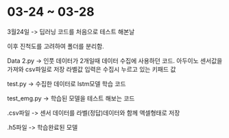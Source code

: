 # 03-24 ~ 03-28

3월24일 -> 딥러닝 코드를 처음으로 테스트 해본날

이후 진척도를 고려하여 폴더를 분리함.

Data 2.py -> 인풋 데이터가 2개일때 데이터 수집에 사용하던 코드. 아두이노 센서값을 가져와 csv파일로 저장 라벨값 입력은 수집시 누르고 있는 키패드 값

test.py -> 수집한 데이터로 lstm모델 학습 코드

test_emg.py -> 학습된 모델을 테스트 해보는 코드

.csv파일 -> 센서 데이터를 라벨(정답)데이터와 함께 액셀형태로 저장

.h5파일 -> 학습완료된 모델
